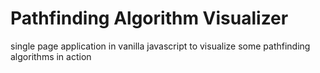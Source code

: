 # Pathfinding Algorithm Visualizer
single page application in vanilla javascript to visualize some pathfinding algorithms in action